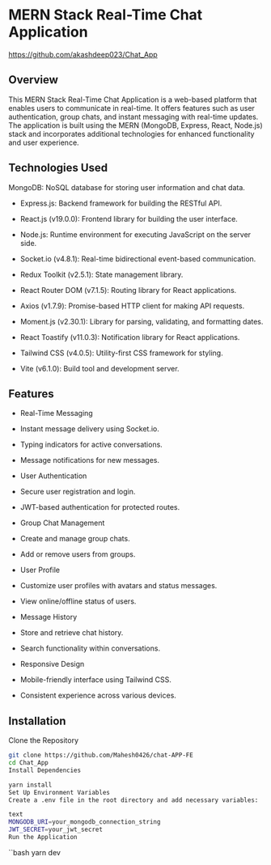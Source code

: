# MERN Stack Real-Time Chat Application
https://github.com/akashdeep023/Chat_App

## Overview
This MERN Stack Real-Time Chat Application is a web-based platform that enables users to communicate in real-time. It offers features such as user authentication, group chats, and instant messaging with real-time updates. The application is built using the MERN (MongoDB, Express, React, Node.js) stack and incorporates additional technologies for enhanced functionality and user experience.

## Technologies Used
MongoDB: NoSQL database for storing user information and chat data.

- Express.js: Backend framework for building the RESTful API.

- React.js (v19.0.0): Frontend library for building the user interface.

- Node.js: Runtime environment for executing JavaScript on the server side.

- Socket.io (v4.8.1): Real-time bidirectional event-based communication.

- Redux Toolkit (v2.5.1): State management library.

- React Router DOM (v7.1.5): Routing library for React applications.

- Axios (v1.7.9): Promise-based HTTP client for making API requests.

- Moment.js (v2.30.1): Library for parsing, validating, and formatting dates.

- React Toastify (v11.0.3): Notification library for React applications.

- Tailwind CSS (v4.0.5): Utility-first CSS framework for styling.

- Vite (v6.1.0): Build tool and development server.

## Features
- Real-Time Messaging

- Instant message delivery using Socket.io.

- Typing indicators for active conversations.

- Message notifications for new messages.

- User Authentication

- Secure user registration and login.

- JWT-based authentication for protected routes.

- Group Chat Management

- Create and manage group chats.

- Add or remove users from groups.

- User Profile

- Customize user profiles with avatars and status messages.

- View online/offline status of users.

- Message History

- Store and retrieve chat history.

- Search functionality within conversations.

- Responsive Design

- Mobile-friendly interface using Tailwind CSS.

- Consistent experience across various devices.

## Installation
Clone the Repository

```bash
git clone https://github.com/Mahesh0426/chat-APP-FE
cd Chat_App
Install Dependencies
```
```bash
yarn install
Set Up Environment Variables
Create a .env file in the root directory and add necessary variables:

text
MONGODB_URI=your_mongodb_connection_string
JWT_SECRET=your_jwt_secret
Run the Application
```
``bash
yarn dev
```
